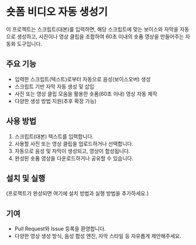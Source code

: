 # 숏폼 비디오 자동 생성기

이 프로젝트는 스크립트(대본)를 입력하면, 해당 스크립트에 맞는 보이스와 자막을 자동으로 생성하고, 사진이나 영상 클립을 조합하여 60초 이내의 숏폼 영상을 만들어주는 자동화 도구입니다.

## 주요 기능

- 입력한 스크립트(텍스트)로부터 자동으로 음성(보이스오버) 생성
- 스크립트 기반 자막 자동 생성 및 삽입
- 사진 또는 영상 클립 모음을 활용한 숏폼(60초 이내) 영상 자동 제작
- 다양한 생성 방법 지원(추후 확장 가능)

## 사용 방법

1. 스크립트(대본) 텍스트를 입력합니다.
2. 사용할 사진 또는 영상 클립을 업로드하거나 선택합니다.
3. 자동으로 음성 및 자막이 생성되고, 영상이 합성됩니다.
4. 완성된 숏폼 영상을 다운로드하거나 공유할 수 있습니다.

## 설치 및 실행

(프로젝트가 완성되면 여기에 설치 방법과 실행 방법을 추가하세요.)

## 기여

- Pull Request와 Issue 등록을 환영합니다.
- 다양한 영상 생성 방식, 음성 합성 엔진, 자막 스타일 등 자유롭게 제안해주세요. 